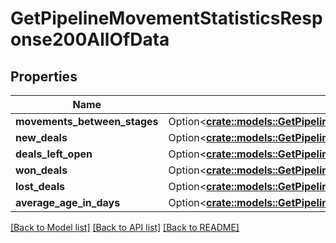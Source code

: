 # GetPipelineMovementStatisticsResponse200AllOfData

## Properties

Name | Type | Description | Notes
------------ | ------------- | ------------- | -------------
**movements_between_stages** | Option<[**crate::models::GetPipelineMovementStatisticsResponse200AllOfDataMovementsBetweenStages**](getPipelineMovementStatisticsResponse200_allOf_data_movements_between_stages.md)> |  | [optional]
**new_deals** | Option<[**crate::models::GetPipelineMovementStatisticsResponse200AllOfDataNewDeals**](getPipelineMovementStatisticsResponse200_allOf_data_new_deals.md)> |  | [optional]
**deals_left_open** | Option<[**crate::models::GetPipelineMovementStatisticsResponse200AllOfDataNewDeals**](getPipelineMovementStatisticsResponse200_allOf_data_new_deals.md)> |  | [optional]
**won_deals** | Option<[**crate::models::GetPipelineMovementStatisticsResponse200AllOfDataNewDeals**](getPipelineMovementStatisticsResponse200_allOf_data_new_deals.md)> |  | [optional]
**lost_deals** | Option<[**crate::models::GetPipelineMovementStatisticsResponse200AllOfDataNewDeals**](getPipelineMovementStatisticsResponse200_allOf_data_new_deals.md)> |  | [optional]
**average_age_in_days** | Option<[**crate::models::GetPipelineMovementStatisticsResponse200AllOfDataAverageAgeInDays**](getPipelineMovementStatisticsResponse200_allOf_data_average_age_in_days.md)> |  | [optional]

[[Back to Model list]](../README.md#documentation-for-models) [[Back to API list]](../README.md#documentation-for-api-endpoints) [[Back to README]](../README.md)


